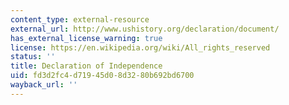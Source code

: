 ```yaml
---
content_type: external-resource
external_url: http://www.ushistory.org/declaration/document/
has_external_license_warning: true
license: https://en.wikipedia.org/wiki/All_rights_reserved
status: ''
title: Declaration of Independence
uid: fd3d2fc4-d719-45d0-8d32-80b692bd6700
wayback_url: ''
---
```

